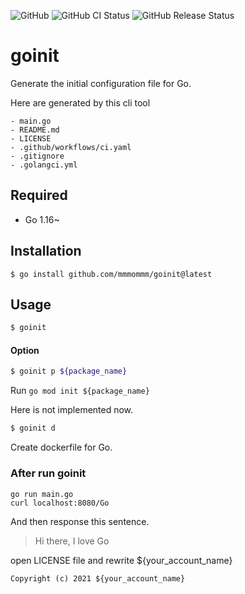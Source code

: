 ![GitHub](https://img.shields.io/github/license/mmmommm/goinit)
![GitHub CI Status](https://img.shields.io/github/workflow/status/mmmommm/goinit/ci?label=CI)
![GitHub Release Status](https://img.shields.io/github/workflow/status/mmmommm/goinit/Release?label=release)

# goinit
Generate the initial configuration file for Go.

Here are generated by this cli tool
```
- main.go
- README.md
- LICENSE
- .github/workflows/ci.yaml
- .gitignore
- .golangci.yml
```

## Required
- Go 1.16~

## Installation
```
$ go install github.com/mmmommm/goinit@latest
```

## Usage
```sh
$ goinit
```

#### Option
```sh
$ goinit p ${package_name}
```

Run `go mod init ${package_name}`

Here is not implemented now.
```sh
$ goinit d
```

Create dockerfile for Go.

### After run goinit

```
go run main.go
curl localhost:8080/Go
```

And then response this sentence.
>Hi there, I love Go

open LICENSE file and rewrite ${your_account_name}

`Copyright (c) 2021 ${your_account_name}`
